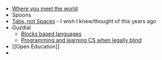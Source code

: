 - [Where you meet the world](https://robotsandcake.org/blog/press/firestarters-transcript.html)
- Spoons
- [Tabs, not Spaces](https://alexandersandberg.com/articles/default-to-tabs-instead-of-spaces-for-an-accessible-first-environment/) - I wish I knew/thought of this years ago
- Guzdial
	- [Blocks based languages](https://computinged.wordpress.com/tag/blocks-based-language/)
	- [Programming and learning CS when legally blind](https://computinged.wordpress.com/2016/08/08/programming-and-learning-cs-when-legally-blind/)
- [[Open Education]]
-